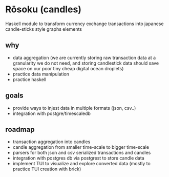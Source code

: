 # Rōsoku (candles)
Haskell module to transform currency exchange transactions into japanese candle-sticks style graphs elements

## why
- data aggregation (we are currently storing raw transaction data at a granularity we do not need, and storing candlestick data should save space on our poor tiny cheap digital ocean droplets)
- practice data manipulation
- practice haskell

## goals
- provide ways to injest data in multiple formats (json, csv..)
- integration with postgre/timescaledb

## roadmap
- transaction aggregation into candles
- candle aggregation from smaller time-scale to bigger time-scale
- parsers for both json and csv serialized transactions and candles
- integration with postgres db via postgrest to store candle data
- implement TUI to visualize and explore converted data (mostly to practice TUI creation with brick)


